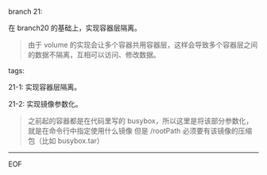 branch 21:

在 branch20 的基础上，实现容器层隔离。

> 由于 volume 的实现会让多个容器共用容器层，这样会导致多个容器层之间的数据不隔离，互相可以访问、修改数据。
> 


tags:

21-1:
实现容器层隔离。

21-2:
实现镜像参数化。

> 之前起的容器都是在代码里写的 busybox，所以这里是将该部分参数化，就是在命令行中指定使用什么镜像
> 但是 /rootPath 必须要有该镜像的压缩包（比如 busybox.tar）
>


---

EOF
